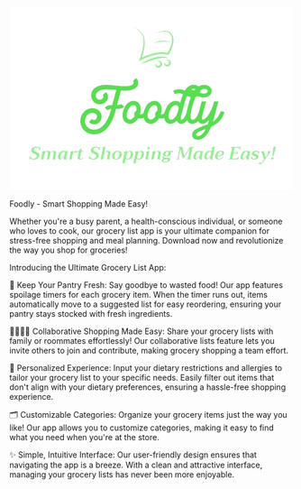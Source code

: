 ![alt text](foodlylogo-removebg-preview.png)

Foodly - Smart Shopping Made Easy!

Whether you're a busy parent, a health-conscious individual, or someone who loves to cook, our grocery list app is your ultimate companion for stress-free shopping and meal planning. Download now and revolutionize the way you shop for groceries!

Introducing the Ultimate Grocery List App:

🍎 Keep Your Pantry Fresh: 
   Say goodbye to wasted food! Our app features spoilage timers for each grocery item. When the timer runs out, items automatically move to a suggested list for easy reordering, ensuring your pantry stays stocked with fresh ingredients.

👨‍👩‍👧‍👦 Collaborative Shopping Made Easy:
   Share your grocery lists with family or roommates effortlessly! Our collaborative lists feature lets you invite others to join and contribute, making grocery shopping a team effort.

🥑 Personalized Experience:
   Input your dietary restrictions and allergies to tailor your grocery list to your specific needs. Easily filter out items that don't align with your dietary preferences, ensuring a hassle-free shopping experience.

🗂️ Customizable Categories:
   Organize your grocery items just the way you like! Our app allows you to customize categories, making it easy to find what you need when you're at the store.

✨ Simple, Intuitive Interface:
   Our user-friendly design ensures that navigating the app is a breeze. With a clean and attractive interface, managing your grocery lists has never been more enjoyable.

